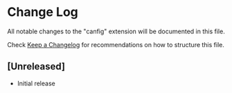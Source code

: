 # Change Log

All notable changes to the "canfig" extension will be documented in this file.

Check [Keep a Changelog](http://keepachangelog.com/) for recommendations on how to structure this file.

## [Unreleased]

- Initial release